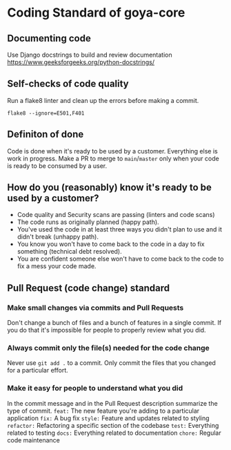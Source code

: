 # Coding Standard of goya-core

## Documenting code
Use Django docstrings to build and review documentation
https://www.geeksforgeeks.org/python-docstrings/

## Self-checks of code quality
Run a flake8 linter and clean up the errors before making a commit. 
```
flake8 --ignore=E501,F401
```

## Definiton of done
Code is done when it's ready to be used by a customer. Everything else is work in progress.
Make a PR to merge to `main`/`master` only when your code is ready to be consumed by a user. 

## How do you (reasonably) know it's ready to be used by a customer?
- Code quality and Security scans are passing (linters and code scans)
- The code runs as originally planned (happy path).
- You've used the code in at least three ways you didn't plan to use and it didn't break (unhappy path).
- You know you won't have to come back to the code in a day to fix something (technical debt resolved).
- You are confident someone else won't have to come back to the code to fix a mess your code made.


## Pull Request (code change) standard
### Make small changes via commits and Pull Requests
Don't change a bunch of files and a bunch of features in a single commit. 
If you do that it's impossible for people to properly review what you did.

### Always commit only the file(s) needed for the code change
Never use `git add .` to a commit. Only commit the files that you changed for a particular effort.

### Make it easy for people to understand what you did
In the commit message and in the Pull Request description summarize the type of commit.
`feat:` The new feature you're adding to a particular application
`fix:` A bug fix
`style:` Feature and updates related to styling
`refactor:` Refactoring a specific section of the codebase
`test:` Everything related to testing
`docs:` Everything related to documentation
`chore:` Regular code maintenance